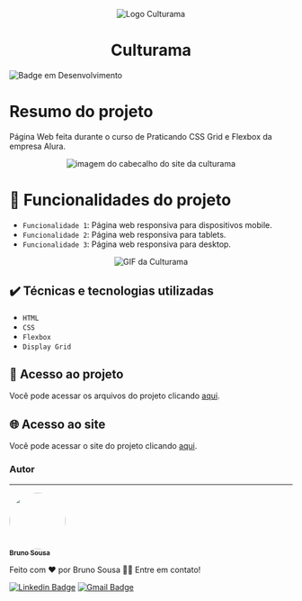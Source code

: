 <div align="center"> 
  
 ![Logo Culturama](https://github.com/brunornsousa92/culturama/assets/17336588/cfc135c7-2f9b-4e81-87cd-c7e21f49909c) <br> 
 # Culturama
  
</div>

![Badge em Desenvolvimento](https://img.shields.io/badge/STATUS-FINALIZADO-blue)

# Resumo do projeto
Página Web feita durante o curso de Praticando CSS Grid e Flexbox da empresa Alura.

<div align="center"> 
  
![imagem do cabecalho do site da culturama](https://github.com/brunornsousa92/culturama/assets/17336588/afaa1410-531d-4654-9acd-e0569921bbe7)
  
</div>

# :hammer: Funcionalidades do projeto

- `Funcionalidade 1`: Página web responsiva para dispositivos mobile.
- `Funcionalidade 2`: Página web responsiva para tablets.
- `Funcionalidade 3`: Página web responsiva para desktop.

<div align="center">

![GIF da Culturama](https://github.com/brunornsousa92/culturama/assets/17336588/8bce4a86-6252-4bff-8998-3d74c8f2680b)

</div>

## ✔️ Técnicas e tecnologias utilizadas

- ``HTML``
- ``CSS``
- ``Flexbox``
- ``Display Grid``

## 📁 Acesso ao projeto
Você pode acessar os arquivos do projeto clicando [aqui](https://github.com/brunornsousa92/culturama).

## :globe_with_meridians: Acesso ao site
Você pode acessar o site do projeto clicando [aqui](https://culturama-xi-kohl.vercel.app).

### Autor
---

<a href="https://github.com/brunornsousa92">
 <img style="border-radius: 50%;" src="https://avatars.githubusercontent.com/u/17336588?v=4" width="100px;" alt=""/>
 <br />
 <sub><b>Bruno Sousa</b></sub></a>


Feito com ❤️ por Bruno Sousa 👋🏽 Entre em contato!

[![Linkedin Badge](https://img.shields.io/badge/-Bruno-blue?style=flat-square&logo=Linkedin&logoColor=white&link=https://www.linkedin.com/in/brunornsousa/)](https://www.linkedin.com/in/brunornsousa/) 
[![Gmail Badge](https://img.shields.io/badge/-brunornsousa@gmail.com-c14438?style=flat-square&logo=Gmail&logoColor=white&link=mailto:brunornsousa@gmail.com)](mailto:brunornsousa@gmail.com)
